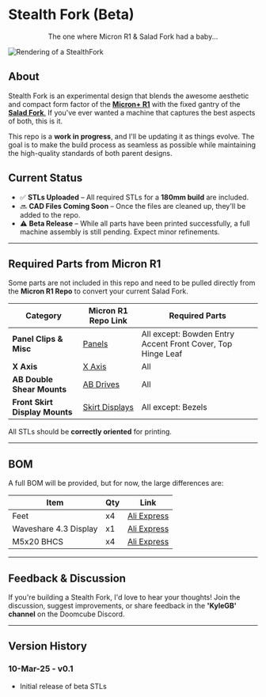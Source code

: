# Stealth Fork (Beta)  

<p align="center">
The one where Micron R1 & Salad Fork had a baby...
</p>

![Rendering of a StealthFork](https://github.com/Jadecky/StealthFork/blob/main/Images/StealthFork.png)

## About  

Stealth Fork is an experimental design that blends the awesome aesthetic and compact form factor of the [**Micron+ R1**](https://github.com/PrintersForAnts/Micron/tree/main/R1_Beta) with the fixed gantry of the [**Salad Fork**.](https://github.com/PrintersForAnts/Salad_Fork) If you've ever wanted a machine that captures the best aspects of both, this is it.  

This repo is a **work in progress**, and I'll be updating it as things evolve. The goal is to make the build process as seamless as possible while maintaining the high-quality standards of both parent designs.  

## Current Status  

- ✅ **STLs Uploaded** – All required STLs for a **180mm build** are included.  
- 🔜 **CAD Files Coming Soon** – Once the files are cleaned up, they'll be added to the repo.  
- ⚠ **Beta Release** – While all parts have been printed successfully, a full machine assembly is still pending. Expect minor refinements.  

---

## Required Parts from Micron R1  

Some parts are not included in this repo and need to be pulled directly from the **Micron R1 Repo** to convert your current Salad Fork.

| **Category** | **Micron R1 Repo Link** | **Required Parts** |
|-------------|-----------------|-----------------|
| **Panel Clips & Misc** | [Panels](https://github.com/PrintersForAnts/Micron/tree/main/R1_Beta/STLs/Panels) | All except: Bowden Entry Accent Front Cover, Top Hinge Leaf |
| **X Axis** | [X Axis](https://github.com/PrintersForAnts/Micron/tree/main/R1_Beta/STLs/Gantry/X_Axis) | All |
| **AB Double Shear Mounts** | [AB Drives](https://github.com/PrintersForAnts/Micron/tree/main/R1_Beta/STLs/Gantry/AB_Drives/double_shear_mounts) | All |
| **Front Skirt Display Mounts** | [Skirt Displays](https://github.com/PrintersForAnts/Micron/tree/main/R1_Beta/STLs/Skirts/Displays) | All except: Bezels |

All STLs should be **correctly oriented** for printing.  

---
## BOM

A full BOM will be provided, but for now, the large differences are:

|**Item**|**Qty**|**Link**
|------|------|------|
|Feet|x4|[Ali Express](https://s.click.aliexpress.com/e/_EJ0t67E)
|Waveshare 4.3 Display|x1|[Ali Express](https://s.click.aliexpress.com/e/_EGOmTWc)
|M5x20 BHCS|x4|[Ali Express](https://s.click.aliexpress.com/e/_ExQz6rS)



---

## Feedback & Discussion  

If you're building a Stealth Fork, I'd love to hear your thoughts! Join the discussion, suggest improvements, or share feedback in the **'KyleGB' channel** on the Doomcube Discord.  

---

## Version History  

### 10-Mar-25 - v0.1  
- Initial release of beta STLs  

